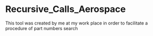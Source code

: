 # Recursive_Calls_Aerospace
This tool was created by me at my work place in order to facilitate a procedure of part numbers search
